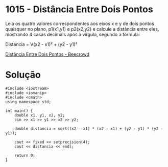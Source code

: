 # 1015 - Distância Entre Dois Pontos

Leia os quatro valores correspondentes aos eixos x e y de dois pontos quaisquer no plano, p1(x1,y1) e p2(x2,y2) e calcule a distância entre eles, mostrando 4 casas decimais após a vírgula, segundo a fórmula:

Distancia = V(x2 - x1)² + (y2 - y1)²

[Distância Entre Dois Pontos - Beecrowd](https://www.beecrowd.com.br/judge/pt/problems/view/1015)

# Solução 

```
#include <iostream>
#include <iomanip>
#include <cmath>
using namespace std;

int main() {
    double x1, y1, x2, y2;
    cin >> x1 >> y1 >> x2 >> y2;

    double distancia = sqrt((x2 - x1) * (x2 - x1) + (y2 - y1) * (y2 - y1));

    cout << fixed << setprecision(4);
    cout << distancia << endl;

    return 0;
}
```